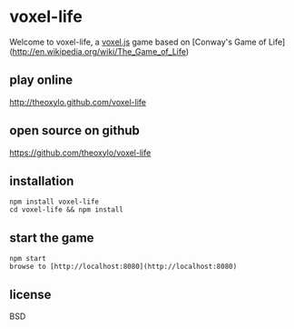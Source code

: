 # voxel-life

Welcome to voxel-life, a [voxel.js](http://voxeljs.com) game 
based on [Conway's Game of Life] (http://en.wikipedia.org/wiki/The_Game_of_Life)

## play online
http://theoxylo.github.com/voxel-life

## open source on github
https://github.com/theoxylo/voxel-life

## installation
```
npm install voxel-life
cd voxel-life && npm install
```

## start the game
```
npm start
browse to [http://localhost:8080](http://localhost:8080)
```

## license
BSD
